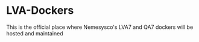 # LVA-Dockers
This is the official place where Nemesysco's LVA7 and QA7 dockers will be hosted and maintained
